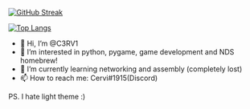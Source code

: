 [![GitHub Streak](http://github-readme-streak-stats.herokuapp.com?user=C3RV1&theme=dark&hide_border=true)](https://git.io/streak-stats)


[![Top Langs](https://github-readme-stats.vercel.app/api/top-langs/?username=C3RV1&layout=compact&theme=dark&hide_border=1)](https://github.com/anuraghazra/github-readme-stats)


- 👋 Hi, I’m @C3RV1
- 👀 I’m interested in python, pygame, game development and NDS homebrew!
- 🌱 I’m currently learning networking and assembly (completely lost)
- 📫 How to reach me: Cervi#1915(Discord)

PS. I hate light theme :)

<!---
C3RV1/C3RV1 is a ✨ special ✨ repository because its `README.md` (this file) appears on your GitHub profile.
You can click the Preview link to take a look at your changes.
--->
